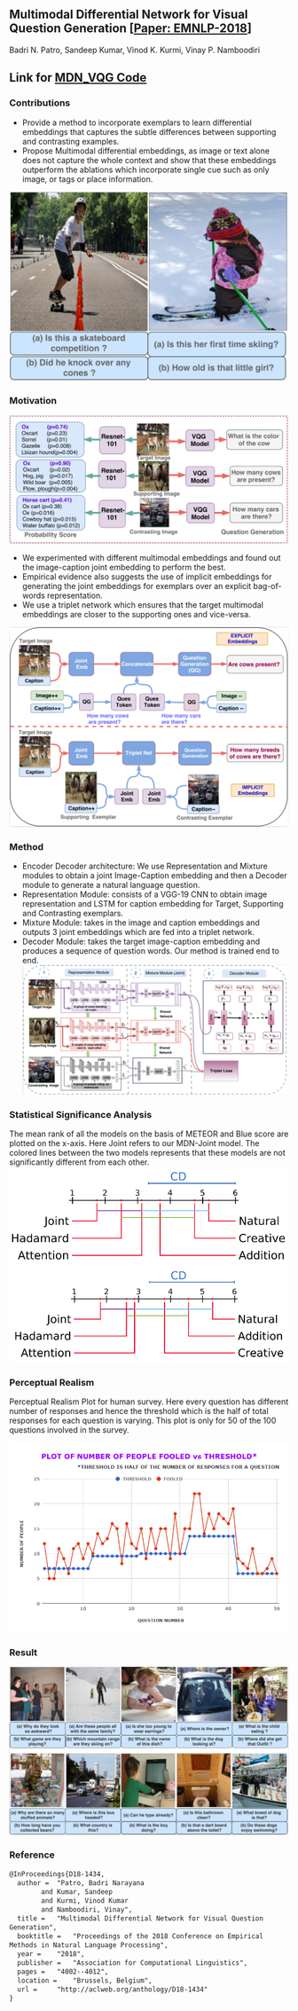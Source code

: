 ## Multimodal Differential Network for Visual Question Generation [[Paper: EMNLP-2018](http://aclweb.org/anthology/D18-1434 )]

Badri N. Patro, Sandeep Kumar, Vinod K. Kurmi, Vinay P. Namboodiri

## Link for [MDN_VQG Code](https://github.com/badripatro/Visual_Question_Generation)


### Contributions
- Provide a method to incorporate exemplars to learn differential embeddings that captures the subtle differences between supporting and contrasting examples. 
- Propose Multimodal differential embeddings, as image or text alone does not capture the whole context and show that these embeddings outperform the ablations which incorporate single cue such as only image, or tags or place information.
<p align="center">
 <img src="fig/intro.png" width="600">
</p>

### Motivation
![](fig/examplar.png) 
- We experimented with different multimodal embeddings and found out the image-caption joint embedding to perform the best.
- Empirical evidence also suggests the use of implicit embeddings for generating the joint embeddings for exemplars over an explicit bag-of-words representation. 
- We use a triplet network which ensures that the target multimodal embeddings are closer to the supporting ones and vice-versa.

![](fig/mot.png) 


### Method
* Encoder Decoder architecture: We use Representation and Mixture modules to obtain a joint Image-Caption embedding and then a Decoder module to generate a natural language question.
* Representation Module: consists of a VGG-19 CNN to obtain image representation and LSTM for caption embedding for Target, Supporting and Contrasting exemplars.
* Mixture Module: takes in the image and caption embeddings and outputs 3 joint embeddings which are fed into a triplet network.
* Decoder Module: takes the target image-caption embedding and produces a sequence of question words. Our method is trained end to end.
![](fig/model.png) 

### Statistical Significance Analysis


The mean rank of all the models on the basis of METEOR and Blue score are plotted on the x-axis. Here Joint refers to our MDN-Joint model. The colored lines between the two models represents that these models are not significantly different from each other.
![METEOR Score](fig/SSA_MDN_Meteor.png) 
![Blue Score](fig/SSA_MDN_blue.png) 

### Perceptual Realism
Perceptual Realism Plot for human survey. Here every question has different number of responses and hence the threshold which is the half of total responses for each question is varying. This plot is only for 50 of the 100 questions involved in the survey.

![Perceptual Realism](fig/chart_mdn.png)


### Result
![](fig/result_1.png) 


### Reference

```
@InProceedings{D18-1434,
  author = 	"Patro, Badri Narayana
		and Kumar, Sandeep
		and Kurmi, Vinod Kumar
		and Namboodiri, Vinay",
  title = 	"Multimodal Differential Network for Visual Question Generation",
  booktitle = 	"Proceedings of the 2018 Conference on Empirical Methods in Natural Language Processing",
  year = 	"2018",
  publisher = 	"Association for Computational Linguistics",
  pages = 	"4002--4012",
  location = 	"Brussels, Belgium",
  url = 	"http://aclweb.org/anthology/D18-1434"
}
```
